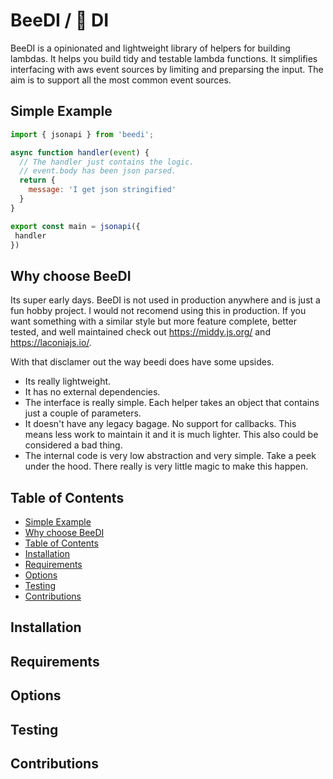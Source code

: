 # BeeDI / 🐝 DI

BeeDI is a opinionated and lightweight library of helpers for building lambdas. It helps you build tidy and testable lambda functions.
It simplifies interfacing with aws event sources by limiting and preparsing the input. The aim is to support all the most common event sources.

## Simple Example

```js
import { jsonapi } from 'beedi';

async function handler(event) {
  // The handler just contains the logic.
  // event.body has been json parsed.
  return {
    message: 'I get json stringified'
  }
}

export const main = jsonapi({
 handler
})
```

## Why choose BeeDI

Its super early days. BeeDI is not used in production anywhere and is just a fun hobby project. I would not recomend using this in production. If you want something with a similar style but more feature complete, better tested, and well maintained check out https://middy.js.org/ and https://laconiajs.io/.

With that disclamer out the way beedi does have some upsides.

* Its really lightweight.
* It has no external dependencies. 
* The interface is really simple. Each helper takes an object that contains just a couple of parameters.
* It doesn't have any legacy bagage. No support for callbacks. This means less work to maintain it and it is much lighter. This also could be considered a bad thing.
* The internal code is very low abstraction and very simple. Take a peek under the hood. There really is very little magic to make this happen.


## Table of Contents
  * [Simple Example](#simple-example)
  * [Why choose BeeDI](#why-choose-beedi)
  * [Table of Contents](#table-of-contents)
  * [Installation](#installation)
  * [Requirements](#requirements)
  * [Options](#options)
  * [Testing](#testing)
  * [Contributions](#contributions)


## Installation

## Requirements

## Options

## Testing

## Contributions
